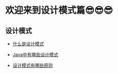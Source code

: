 # 欢迎来到设计模式篇😎😎😎

## 设计模式

  - [什么是设计模式](./bagu/设计模式/什么是设计模式.md)

  - [Java中有哪些设计模式](./bagu/设计模式/Java中有哪些设计模式.md)
  
  - [设计模式有哪些原则](./bagu/设计模式/设计模式有哪些原则.md)

